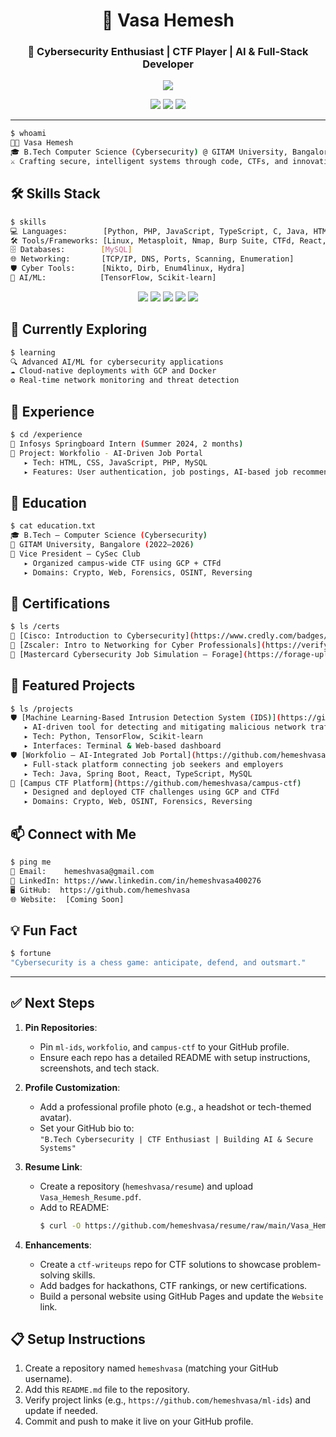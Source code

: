 <h1 align="center">👋 Vasa Hemesh</h1>
<h3 align="center">🚀 Cybersecurity Enthusiast | CTF Player | AI & Full-Stack Developer</h3>

<p align="center">
  <img src="https://readme-typing-svg.herokuapp.com/?lines=Computer+Science+Student+%7C+Cyber+Security+Specialist;CTF+Player+%7C+AI+Enthusiast+%7C+Linux+Lover;Building+Secure+%26+Intelligent+Systems¢er=true&width=800&height=45&color=58A6FF&vCenter=true" />
</p>

<p align="center">
  <a href="https://github.com/hemeshvasa"><img src="https://img.shields.io/badge/GitHub-181717?logo=github&logoColor=white&style=flat-square" /></a>
  <a href="https://www.linkedin.com/in/hemeshvasa400276"><img src="https://img.shields.io/badge/LinkedIn-0077B5?logo=linkedin&logoColor=white&style=flat-square" /></a>
  <a href="mailto:hemeshvasa@gmail.com"><img src="https://img.shields.io/badge/Email-D14836?logo=gmail&logoColor=white&style=flat-square" /></a>
</p>

---

```bash
$ whoami
👨‍💻 Vasa Hemesh
🎓 B.Tech Computer Science (Cybersecurity) @ GITAM University, Bangalore (2022–2026)
⚔️ Crafting secure, intelligent systems through code, CTFs, and innovative solutions
```

## 🛠️ Skills Stack
```bash
$ skills
💻 Languages:        [Python, PHP, JavaScript, TypeScript, C, Java, HTML, CSS]
🛠️ Tools/Frameworks: [Linux, Metasploit, Nmap, Burp Suite, CTFd, React, Spring Boot, GCP, Docker]
🗄️ Databases:        [MySQL]
🌐 Networking:       [TCP/IP, DNS, Ports, Scanning, Enumeration]
🛡️ Cyber Tools:      [Nikto, Dirb, Enum4linux, Hydra]
🤖 AI/ML:            [TensorFlow, Scikit-learn]
```

<p align="center">
  <img src="https://img.shields.io/badge/Python-3776AB?logo=python&logoColor=white&style=flat-square" />
  <img src="https://img.shields.io/badge/JavaScript-F7DF1E?logo=javascript&logoColor=black&style=flat-square" />
  <img src="https://img.shields.io/badge/React-61DAFB?logo=react&logoColor=black&style=flat-square" />
  <img src="https://img.shields.io/badge/Linux-FCC624?logo=linux&logoColor=black&style=flat-square" />
  <img src="https://img.shields.io/badge/GCP-4285F4?logo=google-cloud&logoColor=white&style=flat-square" />
</p>

## 🌱 Currently Exploring
```bash
$ learning
🔍 Advanced AI/ML for cybersecurity applications
☁️ Cloud-native deployments with GCP and Docker
⚙️ Real-time network monitoring and threat detection
```

## 💼 Experience
```bash
$ cd /experience
🧩 Infosys Springboard Intern (Summer 2024, 2 months)
📁 Project: Workfolio - AI-Driven Job Portal
   ▸ Tech: HTML, CSS, JavaScript, PHP, MySQL
   ▸ Features: User authentication, job postings, AI-based job recommendation system
```

## 🧠 Education
```bash
$ cat education.txt
🎓 B.Tech – Computer Science (Cybersecurity)
🏫 GITAM University, Bangalore (2022–2026)
🌟 Vice President – CySec Club
   ▸ Organized campus-wide CTF using GCP + CTFd
   ▸ Domains: Crypto, Web, Forensics, OSINT, Reversing
```

## 🏅 Certifications
```bash
$ ls /certs
📜 [Cisco: Introduction to Cybersecurity](https://www.credly.com/badges/bfec1b74-6d74-4fdd-a920-77e587ae1d27)
📜 [Zscaler: Intro to Networking for Cyber Professionals](https://verify.skilljar.com/c/bcoucjwwckjq)
📜 [Mastercard Cybersecurity Job Simulation – Forage](https://forage-uploads-prod.s3.amazonaws.com/completion-certificates/mastercard/vcKAB5yYAgvemepGQ_Mastercard_qaH7Wfmjnf4gYau8K_1722186349157_completion_certificate.pdf)
```

## 🚀 Featured Projects
```bash
$ ls /projects
🛡️ [Machine Learning-Based Intrusion Detection System (IDS)](https://github.com/hemeshvasa/ml-ids)
   ▸ AI-driven tool for detecting and mitigating malicious network traffic
   ▸ Tech: Python, TensorFlow, Scikit-learn
   ▸ Interfaces: Terminal & Web-based dashboard
🛡️ [Workfolio – AI-Integrated Job Portal](https://github.com/hemeshvasa/workfolio)
   ▸ Full-stack platform connecting job seekers and employers
   ▸ Tech: Java, Spring Boot, React, TypeScript, MySQL
🔐 [Campus CTF Platform](https://github.com/hemeshvasa/campus-ctf)
   ▸ Designed and deployed CTF challenges using GCP and CTFd
   ▸ Domains: Crypto, Web, OSINT, Forensics, Reversing
```

## 📫 Connect with Me
```bash
$ ping me
📧 Email:    hemeshvasa@gmail.com
🔗 LinkedIn: https://www.linkedin.com/in/hemeshvasa400276
🖥️ GitHub:  https://github.com/hemeshvasa
🌐 Website:  [Coming Soon]
```

## 💡 Fun Fact
```bash
$ fortune
"Cybersecurity is a chess game: anticipate, defend, and outsmart."
```

---

## ✅ Next Steps
1. **Pin Repositories**:
   - Pin `ml-ids`, `workfolio`, and `campus-ctf` to your GitHub profile.
   - Ensure each repo has a detailed README with setup instructions, screenshots, and tech stack.

2. **Profile Customization**:
   - Add a professional profile photo (e.g., a headshot or tech-themed avatar).
   - Set your GitHub bio to:  
     `"B.Tech Cybersecurity | CTF Enthusiast | Building AI & Secure Systems"`

3. **Resume Link**:
   - Create a repository (`hemeshvasa/resume`) and upload `Vasa_Hemesh_Resume.pdf`.
   - Add to README:  
     ```bash
     $ curl -O https://github.com/hemeshvasa/resume/raw/main/Vasa_Hemesh_Resume.pdf
     ```

4. **Enhancements**:
   - Create a `ctf-writeups` repo for CTF solutions to showcase problem-solving skills.
   - Add badges for hackathons, CTF rankings, or new certifications.
   - Build a personal website using GitHub Pages and update the `Website` link.

## 📋 Setup Instructions
1. Create a repository named `hemeshvasa` (matching your GitHub username).
2. Add this `README.md` file to the repository.
3. Verify project links (e.g., `https://github.com/hemeshvasa/ml-ids`) and update if needed.
4. Commit and push to make it live on your GitHub profile.
